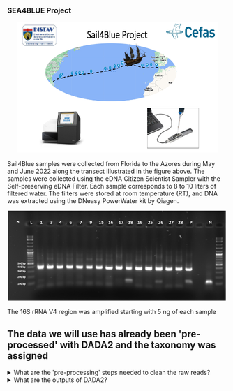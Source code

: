 ### SEA4BLUE Project

<p align="center">
  <img width="460" height="300" src="https://github.com/Luponsky/MicrobiolMarina2023/blob/main/img/Sea4Blue_page-0001.jpg">
</p>

Sail4Blue samples were collected from Florida to the Azores during May and June 2022 along the transect illustrated in the figure above. The samples were collected using the eDNA Citizen Scientist Sampler with the Self-preserving eDNA Filter. Each sample corresponds to 8 to 10 liters of filtered water. The filters were stored at room temperature (RT), and DNA was extracted using the DNeasy PowerWater kit by Qiagen.


<p align="center">
  <img width="502" height="206" src="https://github.com/Luponsky/MicrobiolMarina2023/blob/main/img/gel.png">
</p>
The 16S rRNA V4 region was amplified starting with 5 ng of each sample 


## The data we will use has already been 'pre-processed' with DADA2 and the taxonomy was assigned

<details>
<summary>What are the 'pre-processing' steps needed to clean the raw reads?</summary>
<br>
Inspect read quality profiles<br>
Remove Adaptors<br>
Quality filter and trimming<br>
Sample Inference<br>
Merge paired reads<br>
Remove chimeras<br>
</details>


<details>
<summary>What are the outputs of DADA2?</summary>
<br>
ASVs table & Rapresentative Sequences
</details>


